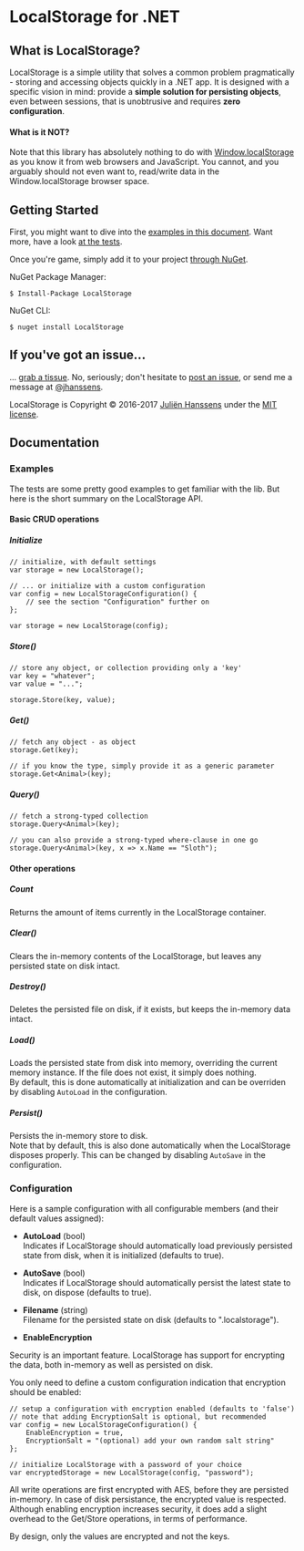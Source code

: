 # LocalStorage for .NET

## What is LocalStorage?

LocalStorage is a simple utility that solves a common problem pragmatically - storing and accessing objects quickly in a .NET app. It is designed with a specific vision in mind: provide a **simple solution for persisting objects**, even between sessions, that is unobtrusive and requires **zero configuration**.

#### What is it NOT?
Note that this library has absolutely nothing to do with [Window.localStorage](https://developer.mozilla.org/en-US/docs/Web/API/Window/localStorage) as you know it from web browsers and JavaScript. You cannot, and you arguably should not even want to, read/write data in the Window.localStorage browser space. 

## Getting Started

First, you might want to dive into the [examples in this document](#examples). Want more, have a look [at the tests](https://github.com/hanssens/localstorage-for-dotnet/tree/master/LocalStorage.Tests). 

Once you're game, simply add it to your project [through NuGet](https://www.nuget.org/packages/LocalStorage).

NuGet Package Manager: 

    $ Install-Package LocalStorage

NuGet CLI:

    $ nuget install LocalStorage

## If you've got an issue...

... [grab a tissue](https://www.youtube.com/watch?v=UmnN3eVMWgA). No, seriously; don't hesitate to [post an issue](https://github.com/hanssens/localstorage-for-dotnet/issues), or send me a message at [@jhanssens](https://twitter.com/jhanssens).

LocalStorage is Copyright &copy; 2016-2017 [Juliën Hanssens](https://hanssens.com) under the [MIT license](LICENSE.txt).

## Documentation

### Examples

The tests are some pretty good examples to get familiar with the lib. But here is the short summary on the LocalStorage API.

#### Basic CRUD operations

##### Initialize

	// initialize, with default settings
	var storage = new LocalStorage();

	// ... or initialize with a custom configuration 
	var config = new LocalStorageConfiguration() { 
		// see the section "Configuration" further on
	};
    
	var storage = new LocalStorage(config);

##### Store()

	// store any object, or collection providing only a 'key'
	var key = "whatever";
	var value = "...";

	storage.Store(key, value);

##### Get()

	// fetch any object - as object
	storage.Get(key);

	// if you know the type, simply provide it as a generic parameter
	storage.Get<Animal>(key);

##### Query()

	// fetch a strong-typed collection
	storage.Query<Animal>(key);

	// you can also provide a strong-typed where-clause in one go
	storage.Query<Animal>(key, x => x.Name == "Sloth");

#### Other operations

##### Count
Returns the amount of items currently in the LocalStorage container.

##### Clear()
Clears the in-memory contents of the LocalStorage, but leaves any persisted state on disk intact.

##### Destroy()
Deletes the persisted file on disk, if it exists, but keeps the in-memory data intact.

##### Load()
Loads the persisted state from disk into memory, overriding the current memory instance. If the file does not exist, it simply does nothing.  
By default, this is done automatically at initialization and can be overriden by disabling `AutoLoad` in the configuration.

##### Persist()
Persists the in-memory store to disk.  
Note that by default, this is also done automatically when the LocalStorage disposes properly. This can be changed by disabling `AutoSave` in the configuration.

### Configuration

Here is a sample configuration with all configurable members (and their default values assigned):

* **AutoLoad** (bool)  
  Indicates if LocalStorage should automatically load previously persisted state from disk, when it is initialized (defaults to true).
  
* **AutoSave** (bool)  
  Indicates if LocalStorage should automatically persist the latest state to disk, on dispose (defaults to true).
  
* **Filename** (string)  
  Filename for the persisted state on disk (defaults to ".localstorage").

* **EnableEncryption**  

Security is an important feature. LocalStorage has support for encrypting the data, both in-memory as well as persisted on disk. 

You only need to define a custom configuration indication that encryption should be enabled:

	// setup a configuration with encryption enabled (defaults to 'false')
	// note that adding EncryptionSalt is optional, but recommended
	var config = new LocalStorageConfiguration() {
		EnableEncryption = true,
		EncryptionSalt = "(optional) add your own random salt string"
	};

	// initialize LocalStorage with a password of your choice
	var encryptedStorage = new LocalStorage(config, "password");

All write operations are first encrypted with AES, before they are persisted in-memory. In case of disk persistance, the encrypted value is respected. Although enabling encryption increases security, it does add a slight overhead to the Get/Store operations, in terms of performance.

By design, only the values are encrypted and not the keys. 
